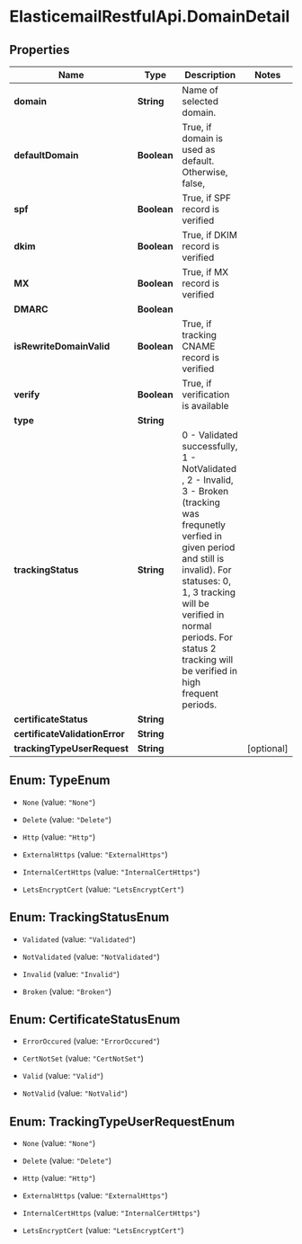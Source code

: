 # ElasticemailRestfulApi.DomainDetail

## Properties
Name | Type | Description | Notes
------------ | ------------- | ------------- | -------------
**domain** | **String** | Name of selected domain. | 
**defaultDomain** | **Boolean** | True, if domain is used as default. Otherwise, false, | 
**spf** | **Boolean** | True, if SPF record is verified | 
**dkim** | **Boolean** | True, if DKIM record is verified | 
**MX** | **Boolean** | True, if MX record is verified | 
**DMARC** | **Boolean** |  | 
**isRewriteDomainValid** | **Boolean** | True, if tracking CNAME record is verified | 
**verify** | **Boolean** | True, if verification is available | 
**type** | **String** |  | 
**trackingStatus** | **String** | 0 - Validated successfully, 1 - NotValidated , 2 - Invalid, 3 - Broken (tracking was frequnetly verfied in given period and still is invalid). For statuses: 0, 1, 3 tracking will be verified in normal periods. For status 2 tracking will be verified in high frequent periods. | 
**certificateStatus** | **String** |  | 
**certificateValidationError** | **String** |  | 
**trackingTypeUserRequest** | **String** |  | [optional] 


<a name="TypeEnum"></a>
## Enum: TypeEnum


* `None` (value: `"None"`)

* `Delete` (value: `"Delete"`)

* `Http` (value: `"Http"`)

* `ExternalHttps` (value: `"ExternalHttps"`)

* `InternalCertHttps` (value: `"InternalCertHttps"`)

* `LetsEncryptCert` (value: `"LetsEncryptCert"`)




<a name="TrackingStatusEnum"></a>
## Enum: TrackingStatusEnum


* `Validated` (value: `"Validated"`)

* `NotValidated` (value: `"NotValidated"`)

* `Invalid` (value: `"Invalid"`)

* `Broken` (value: `"Broken"`)




<a name="CertificateStatusEnum"></a>
## Enum: CertificateStatusEnum


* `ErrorOccured` (value: `"ErrorOccured"`)

* `CertNotSet` (value: `"CertNotSet"`)

* `Valid` (value: `"Valid"`)

* `NotValid` (value: `"NotValid"`)




<a name="TrackingTypeUserRequestEnum"></a>
## Enum: TrackingTypeUserRequestEnum


* `None` (value: `"None"`)

* `Delete` (value: `"Delete"`)

* `Http` (value: `"Http"`)

* `ExternalHttps` (value: `"ExternalHttps"`)

* `InternalCertHttps` (value: `"InternalCertHttps"`)

* `LetsEncryptCert` (value: `"LetsEncryptCert"`)




